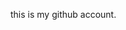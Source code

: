 this is my github account.
<!---
Didwaniyasujalkamlesh/Didwaniyasujalkamlesh is a ✨ special ✨ repository because its `README.md` (this file) appears on your GitHub profile.
You can click the Preview link to take a look at your changes.
--->
